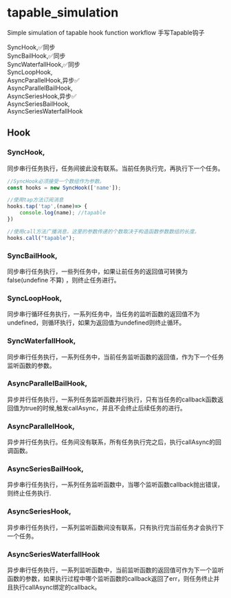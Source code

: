 # tapable_simulation
Simple simulation of tapable hook function workflow
手写Tapable钩子

SyncHook,✅同步  
SyncBailHook,✅同步  
SyncWaterfallHook,✅同步  
SyncLoopHook,  
AsyncParallelHook,异步✅  
AsyncParallelBailHook,  
AsyncSeriesHook,异步✅  
AsyncSeriesBailHook,  
AsyncSeriesWaterfallHook  

## Hook

### SyncHook,
同步串行任务执行，任务间彼此没有联系。当前任务执行完，再执行下一个任务。
```js
//SyncHook必须接受一个数组作为参数。
const hooks = new SyncHook(['name']);

//使用tap方法订阅消息
hooks.tap('tap',(name)=> {
    console.log(name); //tapable
})

//使用call方法广播消息，这里的参数传递的个数取决于构造函数参数数组的长度。
hooks.call("tapable");
```
### SyncBailHook,
同步串行任务执行，一些列任务中，如果让前任务的返回值可转换为false(undefine 不算) ，则终止任务进行。
### SyncLoopHook,
同步串行循环任务执行，一系列任务中，当任务的监听函数的返回值不为undefined，则循环执行，如果为返回值为undefined则终止循环。
### SyncWaterfallHook,
同步串行任务执行，一系列任务中，当前任务监听函数的返回值，作为下一个任务监听函数的参数。
### AsyncParallelBailHook,
异步并行任务执行，一系列任务监听函数并行执行，只有当任务的callback函数返回值为true的时候,触发callAsync，并且不会终止后续任务的进行。
### AsyncParallelHook,
异步并行任务执行。任务间没有联系，所有任务执行完之后，执行callAsync的回调函数。
### AsyncSeriesBailHook,
异步串行任务执行，一系列任务监听函数中，当哪个监听函数callback抛出错误，则终止任务执行.
### AsyncSeriesHook,
异步串行任务执行，一系列监听函数间没有联系，只有执行完当前任务才会执行下一个任务。
### AsyncSeriesWaterfallHook
异步串行任务执行，一系列监听函数中，当前监听函数的返回值可作为下一个监听函数的参数，如果执行过程中哪个监听函数的callback返回了err，则任务终止并且执行callAsync绑定的callback。
